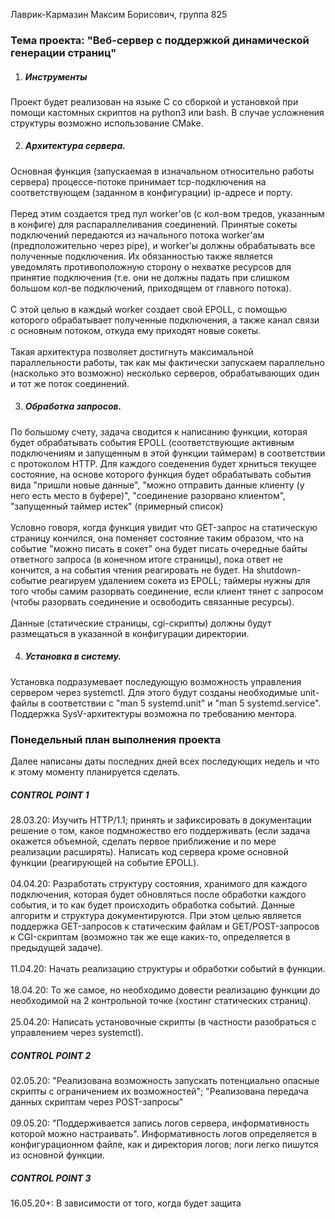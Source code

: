 Лаврик-Кармазин Максим Борисович, группа 825

<h3> Тема проекта: "Веб-сервер с поддержкой динамической генерации страниц" </h3>

1. <h5>Инструменты</h5>
Проект будет реализован на языке С со сборкой и установкой при помощи кастомных скриптов на python3 или bash.
В случае усложнения структуры возможно использование CMake.

2. <h5>Архитектура сервера.</h5>
Основная функция (запускаемая в изначальном относительно работы сервера) процессе-потоке принимает 
tcp-подключения на соответствующем (заданном в конфигурации) ip-адресе и порту.<br><br>
Перед этим создается тред пул worker'ов
(с кол-вом тредов, указанным в конфиге) для распараллеливания соединений. Принятые сокеты подключений
передаются из начального потока worker'aм (предположительно через pipe), и worker'ы должны обрабатывать
все полученные подключения. Их обязанностью также является уведомлять противоположную сторону
о нехватке ресурсов для принятие подключения (т.е. они не должны падать при слишком большом кол-ве
подключений, приходящем от главного потока). <br><br>
С этой целью в каждый worker создает свой EPOLL, с помощью которого обрабатывает полученные подключения,
а также канал связи с основным потоком, откуда ему приходят новые сокеты.<br><br>
Такая архитектура позволяет достигнуть максимальной параллельности работы, так как мы фактически запускаем
параллельно (насколько это возможно) несколько серверов, обрабатывающих один и тот же поток соединений.

3. <h5>Обработка запросов.</h5>
По большому счету, задача сводится к написанию функции, которая будет обрабатывать события EPOLL
(соответствующие активным подключениям и запущенным в этой функции таймерам) в соответствии с протоколом HTTP.
Для каждого соеденения будет хрниться текущее состояние, на основе которого функция будет обрабатывать события
вида "пришли новые данные", "можно отправить данные клиенту (у него есть место в буфере)", "соединение разорвано
клиентом", "запущенный таймер истек" (примерный список)<br><br>
Условно говоря, когда функция увидит что GET-запрос на статическую страницу кончился, она поменяет состояние 
таким образом, что на событие "можно писать в сокет" она будет писать очередные байты ответного запроса 
(в конечном итоге страницы), пока ответ не кончится, а на события чтения реагировать не будет. 
На shutdown-событие реагируем удалением сокета из EPOLL; таймеры нужны для того чтобы самим разорвать соединение,
если клиент тянет с запросом (чтобы разорвать соединение и освободить связанные ресурсы).<br><br>
Данные (статические страницы, cgi-скрипты) должны будут размещаться в указанной в конфигурации директории.

4. <h5>Установка в систему. </h5>
Установка подразумевает последующую возможность управления сервером через systemctl. Для этого будут
созданы необходимые unit-файлы в соответствии с "man 5 systemd.unit" и "man 5 systemd.service". Поддержка
SysV-архитектуры возможна по требованию ментора.

<h3> Понедельный план выполнения проекта </h3>
Далее написаны даты последних дней всех последующих недель и что к этому моменту планируется сделать.

<h5>CONTROL POINT 1</h5>
28.03.20: Изучить HTTP/1.1; принять и зафиксировать в документации решение о том, какое подмножество
его поддерживать (если задача окажется объемной, сделать первое приближение и по мере реализации расширять).
Написать код сервера кроме основной функции (реагирующей на событие EPOLL).<br><br>
04.04.20: Разработать структуру состояния, хранимого для каждого подключения, которая будет обновляться
после обработки каждого события, и то как будет происходить обработка событий. Данные алгоритм и структура
документируются. При этом целью является поддержка GET-запросов к статическим файлам и GET/POST-запросов
к CGI-скриптам (возможно так же еще каких-то, определяется в предыдущей задаче).<br><br> 
11.04.20: Начать реализацию структуры и обработки событий в функции.<br><br>
18.04.20: То же самое, но необходимо довести реализацию функции до необходимой на 2 контрольной точке
(хостинг статических страниц).<br><br>
25.04.20: Написать установочные скрипты (в частности разобраться с управлением через systemctl).
<h5>CONTROL POINT 2</h5>
02.05.20: "Реализована возможность запускать потенциально опасные скрипты с ограничением их возможностей";
"Реализована передача данных скриптам через POST-запросы"<br><br>
09.05.20: "Поддерживается запись логов сервера, информативность которой можно настраивать". 
Информативность логов определяется в конфигурационном файле, как и директория логов; логи легко пишутся
из основной функции.
<h5>CONTROL POINT 3</h5>
16.05.20+: В зависимости от того, когда будет защита
